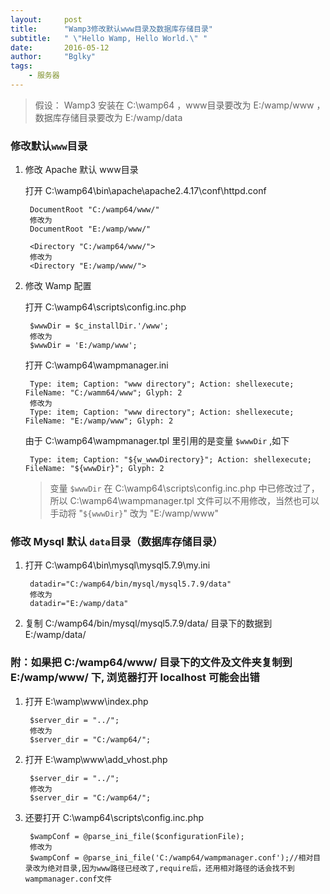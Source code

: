 ```yaml
---
layout:     post
title:      "Wamp3修改默认www目录及数据库存储目录"
subtitle:   " \"Hello Wamp, Hello World.\" "
date:       2016-05-12
author:     "Bglky" 
tags:
    - 服务器
---
```



> 假设： Wamp3 安装在 C:\wamp64 ，www目录要改为 E:/wamp/www ，数据库存储目录要改为 E:/wamp/data

### 修改默认`www`目录

1. 修改 Apache 默认 www目录
    
    打开 C:\wamp64\bin\apache\apache2.4.17\conf\httpd.conf
	
        DocumentRoot "C:/wamp64/www/"
        修改为
        DocumentRoot "E:/wamp/www/"
        	
        <Directory "C:/wamp64/www/">
        修改为
        <Directory "E:/wamp/www/">

2. 修改 Wamp 配置

    打开 C:\wamp64\scripts\config.inc.php
	
        $wwwDir = $c_installDir.'/www';
        修改为
        $wwwDir = 'E:/wamp/www';
	
    打开 C:\wamp64\wampmanager.ini
	
        Type: item; Caption: "www directory"; Action: shellexecute; FileName: "C:/wamm64/www"; Glyph: 2
        修改为
        Type: item; Caption: "www directory"; Action: shellexecute; FileName: "E:/wamp/www"; Glyph: 2
        
    由于 C:\wamp64\wampmanager.tpl 里引用的是变量 `$wwwDir` ,如下
    
        Type: item; Caption: "${w_wwwDirectory}"; Action: shellexecute; FileName: "${wwwDir}"; Glyph: 2
    
    > 变量 `$wwwDir` 在 C:\wamp64\scripts\config.inc.php 中已修改过了，所以 C:\wamp64\wampmanager.tpl 文件可以不用修改，当然也可以手动将 "`${wwwDir}`" 改为 "E:/wamp/www"


### 修改 Mysql 默认 `data`目录（数据库存储目录）

1. 打开 C:\wamp64\bin\mysql\mysql5.7.9\my.ini
	
        datadir="C:/wamp64/bin/mysql/mysql5.7.9/data"
        修改为
        datadir="E:/wamp/data"

2. 复制 C:/wamp64/bin/mysql/mysql5.7.9/data/ 目录下的数据到 E:/wamp/data/


### 附：如果把 C:/wamp64/www/ 目录下的文件及文件夹复制到 E:/wamp/www/ 下,      浏览器打开 localhost 可能会出错
    	
1. 打开 E:\wamp\www\index.php

		$server_dir = "../";
		修改为
		$server_dir = "C:/wamp64/";
	
2. 打开 E:\wamp\www\add_vhost.php

		$server_dir = "../";
		修改为
		$server_dir = "C:/wamp64/";
	
3. 还要打开 C:\wamp64\scripts\config.inc.php
	
        $wampConf = @parse_ini_file($configurationFile);
        修改为
        $wampConf = @parse_ini_file('C:/wamp64/wampmanager.conf');//相对目录改为绝对目录,因为www路径已经改了,require后，还用相对路径的话会找不到wampmanager.conf文件

